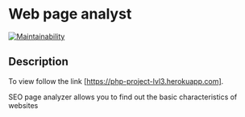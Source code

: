 # Web page analyst
[![Maintainability](https://api.codeclimate.com/v1/badges/eb958adee20682a9a353/maintainability)](https://codeclimate.com/github/SabirIvaN/php-project-lvl3/maintainability)

## Description

To view follow the link [https://php-project-lvl3.herokuapp.com].

SEO page analyzer allows you to find out the basic characteristics of websites
